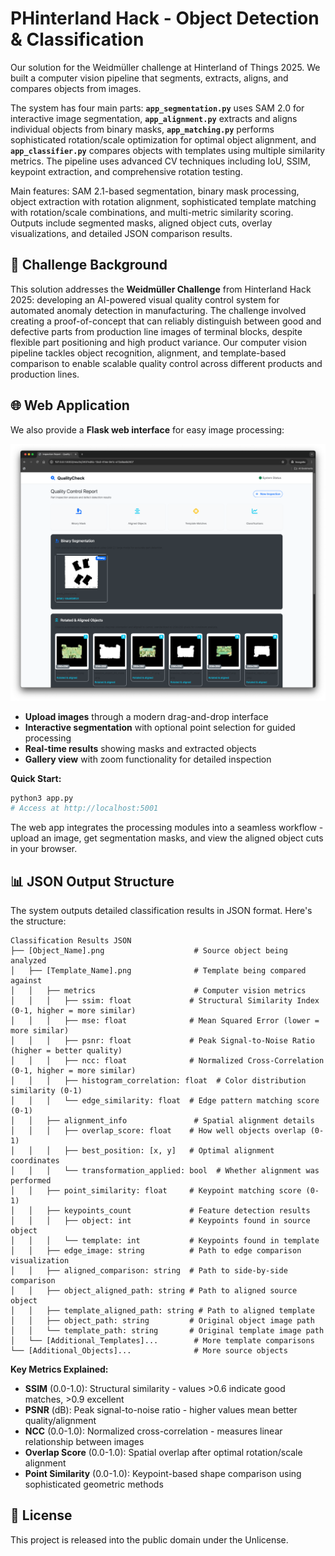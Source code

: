 # PHinterland Hack - Object Detection & Classification

Our solution for the Weidmüller challenge at Hinterland of Things 2025. We built a computer vision pipeline that segments, extracts, aligns, and compares objects from images.

The system has four main parts: **`app_segmentation.py`** uses SAM 2.0 for interactive image segmentation, **`app_alignment.py`** extracts and aligns individual objects from binary masks, **`app_matching.py`** performs sophisticated rotation/scale optimization for optimal object alignment, and **`app_classifier.py`** compares objects with templates using multiple similarity metrics. The pipeline uses advanced CV techniques including IoU, SSIM, keypoint extraction, and comprehensive rotation testing.

Main features: SAM 2.1-based segmentation, binary mask processing, object extraction with rotation alignment, sophisticated template matching with rotation/scale combinations, and multi-metric similarity scoring. Outputs include segmented masks, aligned object cuts, overlay visualizations, and detailed JSON comparison results.

## 🎯 Challenge Background

This solution addresses the **Weidmüller Challenge** from Hinterland Hack 2025: developing an AI-powered visual quality control system for automated anomaly detection in manufacturing. The challenge involved creating a proof-of-concept that can reliably distinguish between good and defective parts from production line images of terminal blocks, despite flexible part positioning and high product variance. Our computer vision pipeline tackles object recognition, alignment, and template-based comparison to enable scalable quality control across different products and production lines.

## 🌐 Web Application

We also provide a **Flask web interface** for easy image processing:

<img src="resourses/gui.png" alt="Web Application GUI" width="600">

- **Upload images** through a modern drag-and-drop interface
- **Interactive segmentation** with optional point selection for guided processing  
- **Real-time results** showing masks and extracted objects
- **Gallery view** with zoom functionality for detailed inspection

**Quick Start:**
```bash
python3 app.py
# Access at http://localhost:5001
```

The web app integrates the processing modules into a seamless workflow - upload an image, get segmentation masks, and view the aligned object cuts in your browser.

## 📊 JSON Output Structure

The system outputs detailed classification results in JSON format. Here's the structure:

```
Classification Results JSON
├── [Object_Name].png                    # Source object being analyzed
│   ├── [Template_Name].png              # Template being compared against
│   │   ├── metrics                      # Computer vision metrics
│   │   │   ├── ssim: float             # Structural Similarity Index (0-1, higher = more similar)
│   │   │   ├── mse: float              # Mean Squared Error (lower = more similar)
│   │   │   ├── psnr: float             # Peak Signal-to-Noise Ratio (higher = better quality)
│   │   │   ├── ncc: float              # Normalized Cross-Correlation (0-1, higher = more similar)
│   │   │   ├── histogram_correlation: float  # Color distribution similarity (0-1)
│   │   │   └── edge_similarity: float  # Edge pattern matching score (0-1)
│   │   ├── alignment_info               # Spatial alignment details
│   │   │   ├── overlap_score: float    # How well objects overlap (0-1)
│   │   │   ├── best_position: [x, y]   # Optimal alignment coordinates
│   │   │   └── transformation_applied: bool  # Whether alignment was performed
│   │   ├── point_similarity: float     # Keypoint matching score (0-1)
│   │   ├── keypoints_count             # Feature detection results
│   │   │   ├── object: int             # Keypoints found in source object
│   │   │   └── template: int           # Keypoints found in template
│   │   ├── edge_image: string          # Path to edge comparison visualization
│   │   ├── aligned_comparison: string  # Path to side-by-side comparison
│   │   ├── object_aligned_path: string # Path to aligned source object
│   │   ├── template_aligned_path: string # Path to aligned template
│   │   ├── object_path: string         # Original object image path
│   │   └── template_path: string       # Original template image path
│   └── [Additional_Templates]...        # More template comparisons
└── [Additional_Objects]...              # More source objects
```

**Key Metrics Explained:**
- **SSIM** (0.0-1.0): Structural similarity - values >0.6 indicate good matches, >0.9 excellent
- **PSNR** (dB): Peak signal-to-noise ratio - higher values mean better quality/alignment
- **NCC** (0.0-1.0): Normalized cross-correlation - measures linear relationship between images
- **Overlap Score** (0.0-1.0): Spatial overlap after optimal rotation/scale alignment
- **Point Similarity** (0.0-1.0): Keypoint-based shape comparison using sophisticated geometric methods

## 📄 License

This project is released into the public domain under the Unlicense.